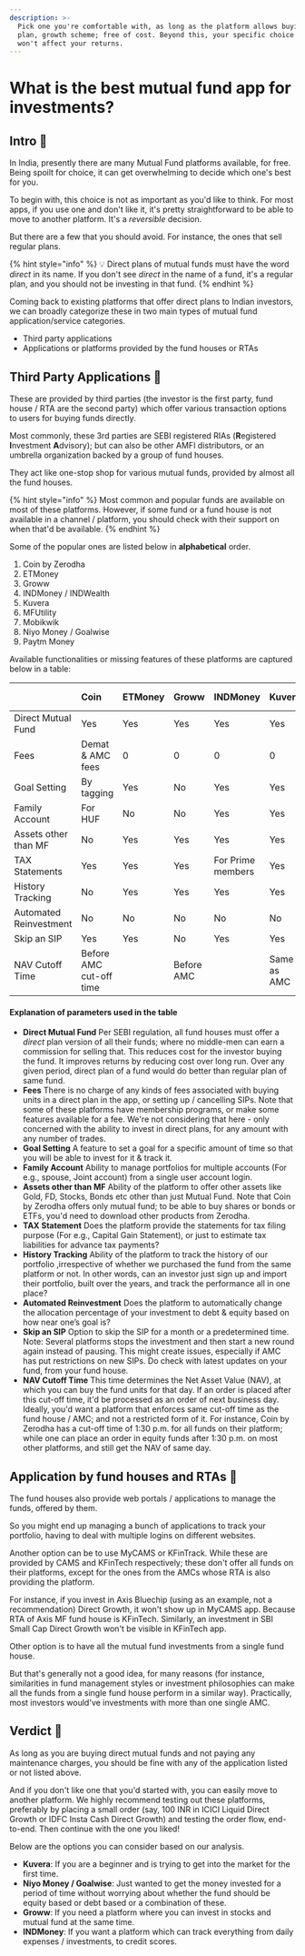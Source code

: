 ```yaml
---
description: >-
  Pick one you're comfortable with, as long as the platform allows buying direct
  plan, growth scheme; free of cost. Beyond this, your specific choice of app
  won't affect your returns.
---
```


# What is the best mutual fund app for investments?

## Intro 💫

In India, presently there are many Mutual Fund platforms available, for free. Being spoilt for choice, it can get overwhelming to decide which one's best for you.

To begin with, this choice is not as important as you'd like to think. For most apps, if you use one and don't like it, it's pretty straightforward to be able to move to another platform. It's a _reversible_ decision.

But there are a few that you should avoid. For instance, the ones that sell regular plans.

{% hint style="info" %}
💡 Direct plans of mutual funds must have the word _direct_ in its name. If you don't see _direct_ in the name of a fund, it's a regular plan, and you should not be investing in that fund.
{% endhint %}

Coming back to existing platforms that offer direct plans to Indian investors, we can broadly categorize these in two main types of mutual fund application/service categories.

* Third party applications
* Applications or platforms provided by the fund houses or RTAs

## Third Party Applications 🥉

These are provided by third parties \(the investor is the first party, fund house / RTA are the second party\) which offer various transaction options to users for buying funds directly.

Most commonly, these 3rd parties are SEBI registered RIAs \(**R**egistered **I**nvestment **A**dvisory\); but can also be other AMFI distributors, or an umbrella organization backed by a group of fund houses.  
  
They act like one-stop shop for various mutual funds, provided by almost all the fund houses. 

{% hint style="info" %}
Most common and popular funds are available on most of these platforms. However, if some fund or a fund house is not available in a channel / platform, you should check with their support on when that'd be available.
{% endhint %}

Some of the popular ones are listed below in **alphabetical** order.

1. Coin by Zerodha
2. ETMoney
3. Groww
4. INDMoney / INDWealth
5. Kuvera
6. MFUtility
7. Mobikwik
8. Niyo Money / Goalwise
9. Paytm Money

Available functionalities or missing features of these platforms are captured below in a table:

|  | Coin | ETMoney | Groww | INDMoney | Kuvera | MFUtility | Mobikwik | Niyo Money | Paytm Money |
| :--- | :--- | :--- | :--- | :--- | :--- | :--- | :--- | :--- | :--- |
| Direct Mutual Fund | Yes | Yes | Yes | Yes | Yes | Yes | Yes | Yes | Yes |
| Fees | Demat & AMC fees | 0 | 0 | 0 | 0 | 0 | 0 | 0 | 0 |
| Goal Setting | By tagging | Yes | No | Yes | Yes | Yes | No | Yes | Yes |
| Family Account | For HUF | No | No | Yes | Yes | Limited | No | No | No |
| Assets other than MF | No | Yes | Yes | Yes | Yes | No | Yes | Yes | Yes |
| TAX Statements | Yes | Yes | Yes | For Prime members | Yes | No | No | Yes | Yes |
| History Tracking | No | Yes | Yes | Yes | Yes | Yes | No | Yes | Yes |
| Automated Reinvestment | No | No | No | No | No | No | No | Yes | No |
| Skip an SIP | Yes | Yes | No | Yes | Yes | Yes | Yes | Yes | Yes |
| NAV Cutoff Time | Before AMC cut-off time |  | Before AMC |  | Same as AMC | Same as AMC |  |  | Same as AMC |



#### Explanation of parameters used in the table

* **Direct Mutual Fund**  Per SEBI regulation, all fund houses must offer a _direct_ plan version of all their funds; where no middle-men can earn a commission for selling that. This reduces cost for the investor buying the fund. It improves returns by reducing cost over long run.  Over any given period, direct plan of a fund would do better than regular plan of same fund. 
* **Fees**   There is no charge of any kinds of fees associated with buying units in a direct plan in the app, or setting up / cancelling SIPs.  Note that some of these platforms have membership programs, or make some features available for a fee. We're not considering that here - only concerned with the ability to invest in direct plans, for any amount with any number of trades. 
* **Goal Setting**  A feature to set a goal for a specific amount of time so that you will be able to invest for it & track it. 
* **Family Account**  Ability to manage portfolios for multiple accounts \(For e.g., spouse, Joint account\) from a single user account login. 
* **Assets other than MF**  Ability of the platform to offer other assets like Gold, FD, Stocks, Bonds etc other than just Mutual Fund.  Note that Coin by Zerodha offers only mutual fund; to be able to buy shares or bonds or ETFs, you'd need to download other products from Zerodha. 
* **TAX Statement**  Does the platform provide the statements for tax filing purpose \(For e.g., Capital Gain Statement\), or just to estimate tax liabilities for advance tax payments? 
* **History Tracking**  Ability of the platform to track the history of our portfolio ,irrespective of whether we purchased the fund from the same platform or not. In other words, can an investor just sign up and import their portfolio, built over the years, and track the performance all in one place? 
* **Automated Reinvestment**   Does the platform to automatically change the allocation percentage of your investment to debt & equity based on how near one’s goal is? 
* **Skip an SIP**  Option to skip the SIP for a month or a predetermined time.  Note: Several platforms stops the investment and then start a new round again instead of pausing. This might create issues, especially if AMC has put restrictions on new SIPs. Do check with latest updates on your fund, from your fund house. 
* **NAV Cutoff Time**  This time determines the Net Asset Value \(NAV\), at which you can buy the fund units for that day. If an order is placed after this cut-off time, it'd be processed as an order of next business day.  Ideally, you'd want a platform that enforces same cut-off time as the fund house / AMC; and not a restricted form of it.  For instance, Coin by Zerodha has a cut-off time of 1:30 p.m. for all funds on their platform; while one can place an order in equity funds after 1:30 p.m. on most other platforms, and still get the NAV of same day.

## Application by fund houses and RTAs 🥝

The fund houses also provide web portals / applications to manage the funds, offered by them.   
  
So you might end up managing a bunch of applications to track your portfolio, having to deal with multiple logins on different websites.

Another option can be to use MyCAMS or KFinTrack. While these are provided by CAMS and KFinTech respectively; these don't offer all funds on their platforms, except for the ones from the AMCs whose RTA is also providing the platform.  
  
For instance, if you invest in Axis Bluechip \(using as an example, not a recommendation\) Direct Growth, it won't show up in MyCAMS app. Because RTA of Axis MF fund house is KFinTech. Similarly, an investment in SBI Small Cap Direct Growth won't be visible in KFinTech app.  
  
Other option is to have all the mutual fund investments from a single fund house.  
  
But that's generally not a good idea, for many reasons  \(for instance, similarities in fund management styles or investment philosophies can make all the funds from a single fund house perform in a similar way\). Practically, most investors would've investments with more than one single AMC.

## Verdict 🎎

As long as you are buying direct mutual funds and not paying any maintenance charges, you should be fine with any of the application listed or not listed above.

And if you don't like one that you'd started with, you can easily move to another platform. We highly recommend testing out these platforms, preferably by placing a small order \(say, 100 INR in ICICI Liquid Direct Growth or IDFC Insta Cash Direct Growth\) and testing the order flow, end-to-end. Then continue with the one you liked!  
  
Below are the options you can consider based on our analysis.

* **Kuvera**: If you are a beginner and is trying to get into the market for the first time.
* **Niyo Money / Goalwise**: Just wanted to get the money invested for a period of time without worrying about whether the fund should be equity based or debt based or a combination of these.
* **Groww**: If you need a platform where you can invest in stocks and mutual fund at the same time.
* **INDMoney**: If you want a platform which can track everything from daily expenses / investments, to  credit scores.

